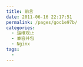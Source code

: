 ```yaml
---
title: 前言
date: 2011-06-16 22:17:51
permalink: /pages/goc1e97b/
categories:
  - 运维观止
  - 兼容并包
  - Nginx
tags:
  - 
---
```


